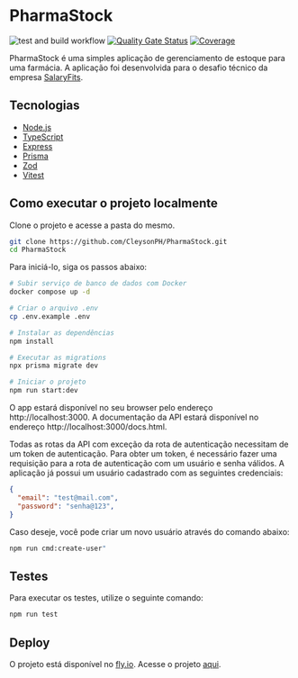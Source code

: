 # PharmaStock

![test and build workflow](https://github.com/CleysonPH/pharmaStock/actions/workflows/test-and-build.yaml/badge.svg)
[![Quality Gate Status](https://sonarcloud.io/api/project_badges/measure?project=CleysonPH_PharmaStock&metric=alert_status)](https://sonarcloud.io/summary/new_code?id=CleysonPH_PharmaStock)
[![Coverage](https://sonarcloud.io/api/project_badges/measure?project=CleysonPH_PharmaStock&metric=coverage)](https://sonarcloud.io/summary/new_code?id=CleysonPH_PharmaStock)


PharmaStock é uma simples aplicação de gerenciamento de estoque para uma farmácia. A aplicação foi desenvolvida para o desafio técnico da empresa [SalaryFits](https://www.salaryfits.com.br/).

## Tecnologias

- [Node.js](https://nodejs.org/)
- [TypeScript](https://www.typescriptlang.org/)
- [Express](https://expressjs.com/)
- [Prisma](https://www.prisma.io/)
- [Zod](https://zod.dev/)
- [Vitest](https://vitejs.dev/)

## Como executar o projeto localmente

Clone o projeto e acesse a pasta do mesmo.

```bash
git clone https://github.com/CleysonPH/PharmaStock.git
cd PharmaStock
```

Para iniciá-lo, siga os passos abaixo:
```bash
# Subir serviço de banco de dados com Docker
docker compose up -d

# Criar o arquivo .env
cp .env.example .env

# Instalar as dependências
npm install

# Executar as migrations
npx prisma migrate dev

# Iniciar o projeto
npm run start:dev
```

O app estará disponível no seu browser pelo endereço http://localhost:3000. A documentação da API estará disponível no endereço http://localhost:3000/docs.html.

Todas as rotas da API com exceção da rota de autenticação necessitam de um token de autenticação. Para obter um token, é necessário fazer uma requisição para a rota de autenticação com um usuário e senha válidos. A aplicação já possui um usuário cadastrado com as seguintes credenciais:

```json
{
  "email": "test@mail.com",
  "password": "senha@123",
}
```

Caso deseje, você pode criar um novo usuário através do comando abaixo:

```bash
npm run cmd:create-user"
```

## Testes

Para executar os testes, utilize o seguinte comando:

```bash
npm run test
```

## Deploy

O projeto está disponível no [fly.io](https://fly.io/). Acesse o projeto [aqui](https://pharmastock.fly.dev/).